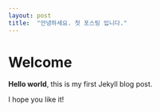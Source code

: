```yaml
---
layout: post
title:  "안녕하세요. 첫 포스팅 입니다."
---
```


# Welcome

**Hello world**, this is my first Jekyll blog post.

I hope you like it!
